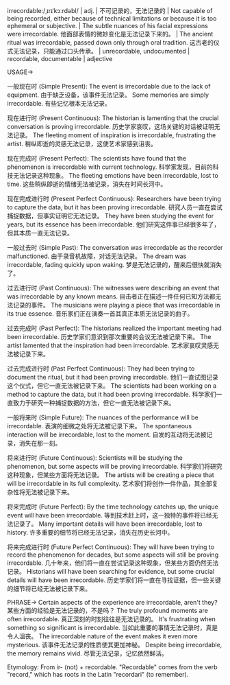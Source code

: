 irrecordable:/ˌɪrɪˈkɔːrdəbl/ | adj. | 不可记录的，无法记录的 | Not capable of being recorded, either because of technical limitations or because it is too ephemeral or subjective. | The subtle nuances of his facial expressions were irrecordable. 他面部表情的微妙变化是无法记录下来的。 |  The ancient ritual was irrecordable, passed down only through oral tradition.  这古老的仪式无法记录，只能通过口头传承。 |  unrecordable, undocumented | recordable, documentable | adjective

USAGE->

一般现在时 (Simple Present):
The event is irrecordable due to the lack of equipment.  由于缺乏设备，该事件无法记录。
Some memories are simply irrecordable.  有些记忆根本无法记录。


现在进行时 (Present Continuous):
The historian is lamenting that the crucial conversation is proving irrecordable.  历史学家哀叹，这场关键的对话被证明无法记录。
The fleeting moment of inspiration is irrecordable, frustrating the artist.  稍纵即逝的灵感无法记录，这使艺术家感到沮丧。


现在完成时 (Present Perfect):
The scientists have found that the phenomenon is irrecordable with current technology.  科学家发现，目前的科技无法记录这种现象。
The fleeting emotions have been irrecordable, lost to time.  这些稍纵即逝的情绪无法被记录，消失在时间长河中。


现在完成进行时 (Present Perfect Continuous):
Researchers have been trying to capture the data, but it has been proving irrecordable.  研究人员一直在尝试捕捉数据，但事实证明它无法记录。
They have been studying the event for years, but its essence has been irrecordable.  他们研究这件事已经很多年了，但其本质一直无法记录。


一般过去时 (Simple Past):
The conversation was irrecordable as the recorder malfunctioned.  由于录音机故障，对话无法记录。
The dream was irrecordable, fading quickly upon waking.  梦是无法记录的，醒来后很快就消失了。


过去进行时 (Past Continuous):
The witnesses were describing an event that was irrecordable by any known means.  目击者正在描述一件任何已知方法都无法记录的事件。
The musicians were playing a piece that was irrecordable in its true essence.  音乐家们正在演奏一首其真正本质无法记录的曲子。


过去完成时 (Past Perfect):
The historians realized the important meeting had been irrecordable.  历史学家们意识到那次重要的会议无法被记录下来。
The artist lamented that the inspiration had been irrecordable.  艺术家哀叹灵感无法被记录下来。


过去完成进行时 (Past Perfect Continuous):
They had been trying to document the ritual, but it had been proving irrecordable.  他们一直试图记录这个仪式，但它一直无法被记录下来。
The scientists had been working on a method to capture the data, but it had been proving irrecordable.  科学家们一直致力于研究一种捕捉数据的方法，但它一直无法被记录下来。


一般将来时 (Simple Future):
The nuances of the performance will be irrecordable.  表演的细微之处将无法被记录下来。
The spontaneous interaction will be irrecordable, lost to the moment.  自发的互动将无法被记录，消失在那一刻。


将来进行时 (Future Continuous):
Scientists will be studying the phenomenon, but some aspects will be proving irrecordable.  科学家们将研究这种现象，但某些方面将无法记录。
The artists will be creating a piece that will be irrecordable in its full complexity.  艺术家们将创作一件作品，其全部复杂性将无法被记录下来。


将来完成时 (Future Perfect):
By the time technology catches up, the unique event will have been irrecordable.  等到技术赶上时，这一独特的事件将已经无法记录了。
Many important details will have been irrecordable, lost to history.  许多重要的细节将已经无法记录，消失在历史长河中。


将来完成进行时 (Future Perfect Continuous):
They will have been trying to record the phenomenon for decades, but some aspects will still be proving irrecordable.  几十年来，他们将一直在尝试记录这种现象，但某些方面仍然无法记录。
Historians will have been searching for evidence, but some crucial details will have been irrecordable. 历史学家们将一直在寻找证据，但一些关键的细节将已经无法被记录下来。


PHRASE->
Certain aspects of the experience are irrecordable, aren't they?  某些方面的经验是无法记录的，不是吗？
The truly profound moments are often irrecordable.  真正深刻的时刻往往是无法记录的。
It's frustrating when something so significant is irrecordable.  当如此重要的事情无法记录时，真是令人沮丧。
The irrecordable nature of the event makes it even more mysterious.  该事件无法记录的性质使其更加神秘。
Despite being irrecordable, the memory remains vivid.  尽管无法记录，记忆依然鲜活。


Etymology:  From ir- (not) + recordable.  "Recordable" comes from the verb "record," which has roots in the Latin "recordari" (to remember).
